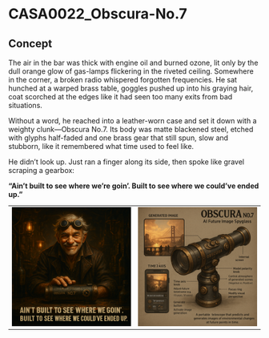 # CASA0022_Obscura-No.7

## Concept

The air in the bar was thick with engine oil and burned ozone, lit only by the dull orange glow of gas-lamps flickering in the riveted ceiling. Somewhere in the corner, a broken radio whispered forgotten frequencies. He sat hunched at a warped brass table, goggles pushed up into his graying hair, coat scorched at the edges like it had seen too many exits from bad situations.

Without a word, he reached into a leather-worn case and set it down with a weighty clunk—Obscura No.7. Its body was matte blackened steel, etched with glyphs half-faded and one brass gear that still spun, slow and stubborn, like it remembered what time used to feel like.

He didn’t look up. Just ran a finger along its side, then spoke like gravel scraping a gearbox:

**“Ain’t built to see where we’re goin’. Built to see where we could’ve ended up.”**

<table>
  <tr>
    <td align="center">
      <img src="img/concept2.png" alt="concept 1" width="500"/>
    </td>
    <td align="center">
      <img src="img/concept3.png" alt="concept 2" width="500" />
    </td>
  </tr>
</table>
